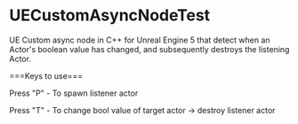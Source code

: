 # UECustomAsyncNodeTest
UE Custom async node in C++ for Unreal Engine 5 that detect when an Actor's boolean value has changed, and subsequently destroys the  listening Actor.


===Keys to use===

Press "P" - To spawn listener actor

Press "T" - To change bool value of target actor -> destroy listener actor
